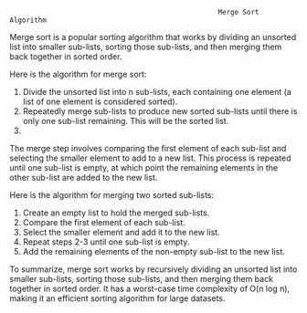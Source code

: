                                                        Merge Sort Algorithm
Merge sort is a popular sorting algorithm that works by dividing an unsorted list into smaller sub-lists, sorting those sub-lists, and then merging them back together in sorted order.

Here is the algorithm for merge sort:
1. Divide the unsorted list into n sub-lists, each containing one element (a list of one element is considered sorted).
2. Repeatedly merge sub-lists to produce new sorted sub-lists until there is only one sub-list remaining. This will be the sorted list.
3. 
The merge step involves comparing the first element of each sub-list and selecting the smaller element to add to a new list. This process is repeated until one sub-list is empty, at which point the remaining elements in the other sub-list are added to the new list.

Here is the algorithm for merging two sorted sub-lists:
1. Create an empty list to hold the merged sub-lists.
2. Compare the first element of each sub-list.
3. Select the smaller element and add it to the new list.
4. Repeat steps 2-3 until one sub-list is empty.
5. Add the remaining elements of the non-empty sub-list to the new list.

To summarize, merge sort works by recursively dividing an unsorted list into smaller sub-lists, sorting those sub-lists, and then merging them back together in sorted order. It has a worst-case time complexity of O(n log n), making it an efficient sorting algorithm for large datasets.
